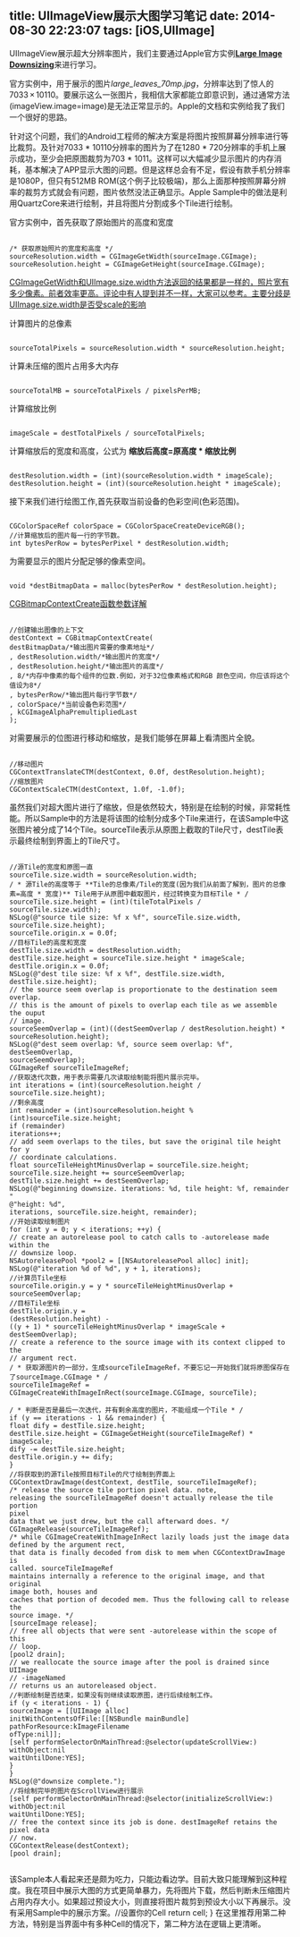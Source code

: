 title: UIImageView展示大图学习笔记
date: 2014-08-30 22:23:07
tags: [iOS,UIImage]
---
UIImageView展示超大分辨率图片，我们主要通过Apple官方实例[**Large Image Downsizing**](https://developer.apple.com/library/ios/samplecode/LargeImageDownsizing/Introduction/Intro.html)来进行学习。

官方实例中，用于展示的图片*large_leaves_70mp.jpg*，分辨率达到了惊人的7033 × 10110。要展示这么一张图片，我相信大家都能立即意识到，通过通常方法(imageView.image=image)是无法正常显示的。Apple的文档和实例给我了我们一个很好的思路。

针对这个问题，我们的Android工程师的解决方案是将图片按照屏幕分辨率进行等比裁剪。及针对7033 * 10110分辨率的图片为了在1280 * 720分辨率的手机上展示成功，至少会把原图裁剪为703 * 1011。这样可以大幅减少显示图片的内存消耗，基本解决了APP显示大图的问题。但是这样总会有不足，假设有款手机分辨率是1080P，但只有512MB ROM(这个例子比较极端)，那么上面那种按照屏幕分辨率的裁剪方式就会有问题，图片依然没法正确显示。Apple Sample中的做法是利用QuartzCore来进行绘制，并且将图片分割成多个Tile进行绘制。

官方实例中，首先获取了原始图片的高度和宽度
<pre><code>
/* 获取原始照片的宽度和高度 */
sourceResolution.width = CGImageGetWidth(sourceImage.CGImage);
sourceResolution.height = CGImageGetHeight(sourceImage.CGImage);
</code></pre>
[CGImageGetWidth和UIImage.size.width方法返回的结果都是一样的，照片宽有多少像素。前者效率更高。评论中有人提到并不一样，大家可以参考。主要分歧是UIImage.size.width是否受scale的影响](http://stackoverflow.com/questions/12954319/is-difference-between-cgimagegetwidthworkingimage-cgimage-and-workingimage-siz)

计算图片的总像素
<pre><code>
sourceTotalPixels = sourceResolution.width * sourceResolution.height;
</code></pre>

计算未压缩的图片占用多大内存
<pre><code>
sourceTotalMB = sourceTotalPixels / pixelsPerMB;
</code></pre>

计算缩放比例
<pre><code>
imageScale = destTotalPixels / sourceTotalPixels;
</code></pre>

计算缩放后的宽度和高度，公式为 **缩放后高度=原高度 * 缩放比例**
<pre><code>
destResolution.width = (int)(sourceResolution.width * imageScale);
destResolution.height = (int)(sourceResolution.height * imageScale);
</code></pre>

接下来我们进行绘图工作,首先获取当前设备的色彩空间(色彩范围)。
<pre><code>
CGColorSpaceRef colorSpace = CGColorSpaceCreateDeviceRGB();
//计算缩放后的图片每一行的字节数。
int bytesPerRow = bytesPerPixel * destResolution.width;
</code></pre>

为需要显示的图片分配足够的像素空间。
<pre><code>
void *destBitmapData = malloc(bytesPerRow * destResolution.height);
</code></pre>

[CGBitmapContextCreate函数参数详解](http://blog.csdn.net/wangyuchun_799/article/details/7804809)
<pre><code>
//创建输出图像的上下文
destContext = CGBitmapContextCreate(
destBitmapData/*输出图片需要的像素地址*/
, destResolution.width/*输出图片的宽度*/
, destResolution.height/*输出图片的高度*/
, 8/*内存中像素的每个组件的位数.例如，对于32位像素格式和RGB 颜色空间，你应该将这个值设为8*/
, bytesPerRow/*输出图片每行字节数*/
, colorSpace/*当前设备色彩范围*/
, kCGImageAlphaPremultipliedLast
);
</code></pre>

对需要展示的位图进行移动和缩放，是我们能够在屏幕上看清图片全貌。
<pre><code>
//移动图片
CGContextTranslateCTM(destContext, 0.0f, destResolution.height);
//缩放图片
CGContextScaleCTM(destContext, 1.0f, -1.0f);
</code></pre>

虽然我们对超大图片进行了缩放，但是依然较大，特别是在绘制的时候，非常耗性能。所以Sample中的方法是将该图的绘制分成多个Tile来进行，在该Sample中这张图片被分成了14个Tile。sourceTile表示从原图上截取的Tile尺寸，destTile表示最终绘制到界面上的Tile尺寸。
<pre><code>
//源Tile的宽度和原图一直
sourceTile.size.width = sourceResolution.width;
/ * 源Tile的高度等于 **Tile的总像素/Tile的宽度(因为我们从前面了解到，图片的总像素=高度 * 宽度)** Tile用于从原图中截取图片，经过转换变为目标Tile * /
sourceTile.size.height = (int)(tileTotalPixels / sourceTile.size.width);
NSLog(@"source tile size: %f x %f", sourceTile.size.width,
sourceTile.size.height);
sourceTile.origin.x = 0.0f;
//目标Tile的高度和宽度
destTile.size.width = destResolution.width;
destTile.size.height = sourceTile.size.height * imageScale;
destTile.origin.x = 0.0f;
NSLog(@"dest tile size: %f x %f", destTile.size.width, destTile.size.height);
// the source seem overlap is proportionate to the destination seem overlap.
// this is the amount of pixels to overlap each tile as we assemble the ouput
// image.
sourceSeemOverlap = (int)((destSeemOverlap / destResolution.height) *
sourceResolution.height);
NSLog(@"dest seem overlap: %f, source seem overlap: %f", destSeemOverlap,
sourceSeemOverlap);
CGImageRef sourceTileImageRef;
//获取迭代次数，用于表示需要几次读取绘制能将图片展示完毕。
int iterations = (int)(sourceResolution.height / sourceTile.size.height);
//剩余高度
int remainder = (int)sourceResolution.height % (int)sourceTile.size.height;
if (remainder)
iterations++;
// add seem overlaps to the tiles, but save the original tile height for y
// coordinate calculations.
float sourceTileHeightMinusOverlap = sourceTile.size.height;
sourceTile.size.height += sourceSeemOverlap;
destTile.size.height += destSeemOverlap;
NSLog(@"beginning downsize. iterations: %d, tile height: %f, remainder "
@"height: %d",
iterations, sourceTile.size.height, remainder);
//开始读取绘制图片
for (int y = 0; y < iterations; ++y) {
// create an autorelease pool to catch calls to -autorelease made within the
// downsize loop.
NSAutoreleasePool *pool2 = [[NSAutoreleasePool alloc] init];
NSLog(@"iteration %d of %d", y + 1, iterations);
//计算员Tile坐标
sourceTile.origin.y = y * sourceTileHeightMinusOverlap + sourceSeemOverlap;
//目标Tile坐标
destTile.origin.y =
(destResolution.height) -
((y + 1) * sourceTileHeightMinusOverlap * imageScale + destSeemOverlap);
// create a reference to the source image with its context clipped to the
// argument rect.
/ * 获取源图片的一部分，生成sourceTileImageRef，不要忘记一开始我们就将原图保存在了sourceImage.CGImage * /
sourceTileImageRef =
CGImageCreateWithImageInRect(sourceImage.CGImage, sourceTile);

/ * 判断是否是最后一次迭代，并有剩余高度的图片，不能组成一个Tile * /
if (y == iterations - 1 && remainder) {
float dify = destTile.size.height;
destTile.size.height = CGImageGetHeight(sourceTileImageRef) * imageScale;
dify -= destTile.size.height;
destTile.origin.y += dify;
}
//将获取到的源Tile按照目标Tile的尺寸绘制到界面上
CGContextDrawImage(destContext, destTile, sourceTileImageRef);
/* release the source tile portion pixel data. note,
releasing the sourceTileImageRef doesn't actually release the tile portion
pixel
data that we just drew, but the call afterward does. */
CGImageRelease(sourceTileImageRef);
/* while CGImageCreateWithImageInRect lazily loads just the image data
defined by the argument rect,
that data is finally decoded from disk to mem when CGContextDrawImage is
called. sourceTileImageRef
maintains internally a reference to the original image, and that original
image both, houses and
caches that portion of decoded mem. Thus the following call to release the
source image. */
[sourceImage release];
// free all objects that were sent -autorelease within the scope of this
// loop.
[pool2 drain];
// we reallocate the source image after the pool is drained since UIImage
// -imageNamed
// returns us an autoreleased object.
//判断绘制是否结束，如果没有则继续读取原图，进行后续绘制工作。
if (y < iterations - 1) {
sourceImage = [[UIImage alloc]
initWithContentsOfFile:[[NSBundle mainBundle]
pathForResource:kImageFilename
ofType:nil]];
[self performSelectorOnMainThread:@selector(updateScrollView:)
withObject:nil
waitUntilDone:YES];
}
}
NSLog(@"downsize complete.");
//将绘制完毕的图片在ScrollView进行展示
[self performSelectorOnMainThread:@selector(initializeScrollView:)
withObject:nil
waitUntilDone:YES];
// free the context since its job is done. destImageRef retains the pixel data
// now.
CGContextRelease(destContext);
[pool drain];

</code></pre>

该Sample本人看起来还是颇为吃力，只能边看边学。目前大致只能理解到这种程度。我在项目中展示大图的方式更简单暴力，先将图片下载，然后判断未压缩图片占用内存大小。如果超过预设大小，则直接将图片裁剪到预设大小以下再展示。没有采用Sample中的展示方案。//设置你的Cell
return cell;
}
</code></pre>
在这里推荐用第二种方法，特别是当界面中有多种Cell的情况下，第二种方法在逻辑上更清晰。